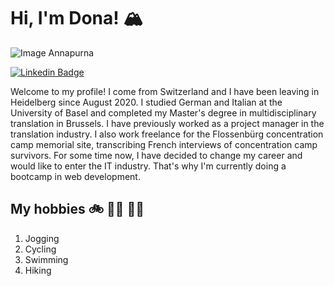 # Hi, I'm Dona! :mountain_snow:

![Image Annapurna](https://nepal.de/wp-content/uploads/sites/46/2019/02/nepal-annapurna-sued-NEP_2014_1JHO_Annapurna_South-1000x636.jpg)

[![Linkedin Badge](https://img.shields.io/badge/-LinkedIn-blue?style=social&logo=Linkedin&logoColor=blue&link=[https://www.linkedin.com/feed/?trk=guest_homepage-basic_nav-header-signin)](https://www.linkedin.com/in/donatella-crisante-134372112/)

Welcome to my profile! I come from Switzerland and I have been leaving in Heidelberg since August 2020. I studied German and Italian at the University of Basel and completed my Master's degree in multidisciplinary translation in Brussels. I have previously worked as a project manager in the translation industry. I also work freelance for the Flossenbürg concentration camp memorial site, transcribing French interviews of concentration camp survivors. For some time now, I have decided to change my career and would like to enter the IT industry. That's why I'm currently doing a bootcamp in web development.

## My hobbies 🚲 🏃‍♀️ 🏊‍♀️

1. Jogging
2. Cycling
3. Swimming
4. Hiking
